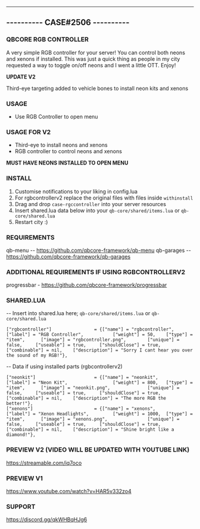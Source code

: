 -------------------------------
---------- CASE#2506 ----------
-------------------------------

### QBCORE RGB CONTROLLER ###

A very simple RGB controller for your server!
You can control both neons and xenons if installed.
This was just a quick thing as people in my city requested a way to toggle on/off neons and I went a little OTT.
Enjoy!

**UPDATE V2**

Third-eye targeting added to vehicle bones to install neon kits and xenons

### USAGE ###

- Use RGB Controller to open menu

### USAGE FOR V2 ###

- Third-eye to install neons and xenons
- RGB controller to control neons and xenons

**MUST HAVE NEONS INSTALLED TO OPEN MENU**

### INSTALL ###

1) Customise notifications to your liking in config.lua
2) For rgbcontrollerv2 replace the original files with files inside `withinstall`
3) Drag and drop `case-rgccontroller` into your server resources
4) Insert shared.lua data below into your `qb-core/shared/items.lua` or `qb-core/shared.lua`
5) Restart city :)

### REQUIREMENTS ###

qb-menu -- https://github.com/qbcore-framework/qb-menu
qb-garages -- https://github.com/qbcore-framework/qb-garages

### ADDITIONAL REQUIREMENTS IF USING RGBCONTROLLERV2 ###

progressbar - https://github.com/qbcore-framework/progressbar

### SHARED.LUA ### 
-- Insert into shared.lua here; `qb-core/shared/items.lua` or `qb-core/shared.lua`

	["rgbcontroller"] 		 	 	 = {["name"] = "rgbcontroller", 				["label"] = "RGB Controller", 			["weight"] = 50, 	["type"] = "item", 		["image"] = "rgbcontroller.png", 		["unique"] = false, 	["useable"] = true, 	["shouldClose"] = true,    ["combinable"] = nil,   	["description"] = "Sorry I cant hear you over the sound of my RGB!"},

-- Data if using installed parts (rgbcontrollerv2)

	["neonkit"] 		 	 		 = {["name"] = "neonkit", 						["label"] = "Neon Kit", 				["weight"] = 800, 	["type"] = "item", 		["image"] = "neonkit.png", 				["unique"] = false, 	["useable"] = true, 	["shouldClose"] = true,    ["combinable"] = nil,   	["description"] = "The more RGB the better!"},
	["xenons"] 		 	 		 	 = {["name"] = "xenons", 						["label"] = "Xenon Headlights", 		["weight"] = 1000, 	["type"] = "item", 		["image"] = "xenons.png", 				["unique"] = false, 	["useable"] = true, 	["shouldClose"] = true,    ["combinable"] = nil,   	["description"] = "Shine bright like a diamond!"},

### PREVIEW V2 (VIDEO WILL BE UPDATED WITH YOUTUBE LINK) ###
https://streamable.com/iq7oco

### PREVIEW V1 ###
https://www.youtube.com/watch?v=HAR5v332zo4

### SUPPORT ###
https://discord.gg/qkWHBqHJg6
